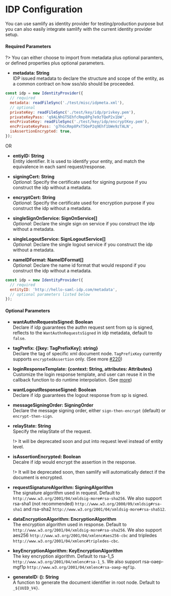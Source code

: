 # IDP Configuration

You can use samlify as identity provider for testing/production purpose but you can also easily integrate samlify with the current identity provider setup.

#### Required Parameters

?> You can either choose to import from metadata plus optional paramters, or defined properties plus optional parameters.

- **metadata: String**<br/>
  IDP issued metadata to declare the structure and scope of the entity, as a common contract on how sso/slo should be proceeded.

```js
const idp = new IdentityProvider({
  // required
  metadata: readFileSync('./test/misc/idpmeta.xml'),
  // optional
  privateKey: readFileSync('./test/key/idp/privkey.pem'),
  privateKeyPass: 'q9ALNhGT5EhfcRmp8Pg7e9zTQeP2x1bW',
  encPrivateKey: readFileSync('./test/key/idp/encryptKey.pem'),
  encPrivateKeyPass: 'g7hGcRmp8PxT5QeP2q9Ehf1bWe9zTALN',
  isAssertionEncrypted: true,
});
```

OR

- **entiyID: String**<br/> Entity identifier. It is used to identify your entity, and match the equivalence in each saml request/response.
  
- **signingCert: String**<br/>
  _Optional_: Specify the certificate used for signing purpose if you construct the idp without a metadata.

- **encryptCert: String**<br/>
  _Optional_: Specify the certificate used for encryption purpose if you construct the idp without a metadata.
  
- **singleSignOnService: SignOnService[]**<br/>
  _Optional_: Declare the single sign on service if you construct the idp without a metadata.

- **singleLogoutService: SignLogoutService[]**<br/>
  _Optional_: Declare the single logout service if you construct the idp without a metadata.

- **nameIDFormat: NameIDFormat[]**<br/>
  _Optional_: Declare the name id format that would respond if you construct the idp without a metadata.

```js
const idp = new IdentityProvider({
  // required
  entityID: 'http://hello-saml-idp.com/metadata',
  // optional parameters listed below
});
```

#### Optional Parameters

- **wantAuthnRequestsSigned: Boolean**<br/>
  Declare if idp guarantees the authn request sent from sp is signed, reflects to the `WantAuthnRequestsSigned` in idp metadata, default to `false`.

- **tagPrefix: {[key: TagPrefixKey]: string}**<br/>
  Declare the tag of specific xml document node. `TagPrefixKey` currently supports `encryptedAssertion` only. (See more [#220](https://github.com/tngan/samlify/issues/220))

- **loginResponseTemplate: {context: String, attributes: Attributes}**<br/>
  Customize the login response template, and user can reuse it in the callback function to do runtime interpolation. (See [more](/template)) 

- **wantLogoutResponseSigned: Boolean**<br/> 
  Declare if idp guarantees the logout response from sp is signed.

- **messageSigningOrder: SigningOrder**<br/>
  Declare the message signing order, either `sign-then-encrypt` (default) or `encrypt-then-sign`.

- **relayState: String**<br/>
  Specify the relayState of the request. 

  !> It will be deprecated soon and put into request level instead of entity level.

- **isAssertionEncrypted: Boolean**<br/>
  Decalre if idp would encrypt the assertion in the response.
  
  !> It will be deprecated soon, then samlify will automatically detect if the document is encrypted.
  
- **requestSignatureAlgorithm: SigningAlgorithm**<br/>
  The signature algorithm used in request. Default to `http://www.w3.org/2001/04/xmldsig-more#rsa-sha256`. We also support rsa-sha1 (not recommended) `http://www.w3.org/2000/09/xmldsig#rsa-sha1` and rsa-sha2 `http://www.w3.org/2001/04/xmldsig-more#rsa-sha512`.
  
- **dataEncryptionAlgorithm: EncryptionAlgorithm**<br/> 
  The encryption algorithm used in response. Default to `http://www.w3.org/2001/04/xmldsig-more#rsa-sha256`. We also support aes256 `http://www.w3.org/2001/04/xmlenc#aes256-cbc` and tripledes `http://www.w3.org/2001/04/xmlenc#tripledes-cbc`.

- **keyEncryptionAlgorithm: KeyEncryptionAlgorithm**<br/>
  The key encryption algorithm. Default to rsa-1_5 `http://www.w3.org/2001/04/xmlenc#rsa-1_5`. We also support rsa-oaep-mgf1p `http://www.w3.org/2001/04/xmlenc#rsa-oaep-mgf1p`.

- **generateID: (): String**<br/>
  A function to generate the document identifier in root node. Default to `_${UUID_V4}`.
